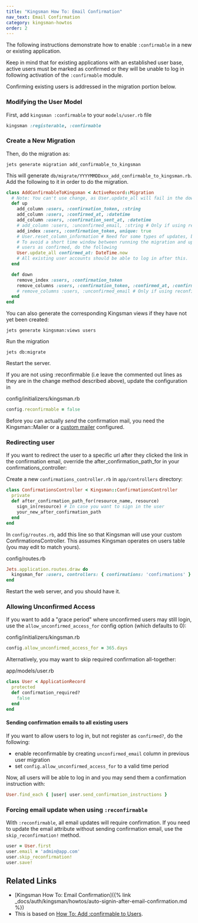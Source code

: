 ```yaml
---
title: "Kingsman How To: Email Confirmation"
nav_text: Email Confirmation
category: kingsman-howtos
order: 2
---
```


The following instructions demonstrate how to enable `:confirmable` in a new or existing application.

Keep in mind that for existing applications with an established user base, active users must be marked as confirmed or they will be unable to log in following activation of the `:confirmable` module.

Confirming existing users is addressed in the migration portion below.

### Modifying the User Model

First, add ``kingsman :confirmable`` to your `models/user.rb` file

```ruby
kingsman :registerable, :confirmable
```

### Create a New Migration

Then, do the migration as:

```
jets generate migration add_confirmable_to_kingsman
```

This will generate ``db/migrate/YYYYMMDDxxx_add_confirmable_to_kingsman.rb``. Add the following to it in order to do the migration.

```ruby
class AddConfirmableToKingsman < ActiveRecord::Migration
  # Note: You can't use change, as User.update_all will fail in the down migration
  def up
    add_column :users, :confirmation_token, :string
    add_column :users, :confirmed_at, :datetime
    add_column :users, :confirmation_sent_at, :datetime
    # add_column :users, :unconfirmed_email, :string # Only if using reconfirmable
    add_index :users, :confirmation_token, unique: true
    # User.reset_column_information # Need for some types of updates, but not for update_all.
    # To avoid a short time window between running the migration and updating all existing
    # users as confirmed, do the following
    User.update_all confirmed_at: DateTime.now
    # All existing user accounts should be able to log in after this.
  end

  def down
    remove_index :users, :confirmation_token
    remove_columns :users, :confirmation_token, :confirmed_at, :confirmation_sent_at
    # remove_columns :users, :unconfirmed_email # Only if using reconfirmable
  end
end
```


You can also generate the corresponding Kingsman views if they have not yet been created:

    jets generate kingsman:views users

Run the migration

    jets db:migrate

Restart the server.

If you are not using :reconfirmable (i.e leave the commented out lines as they are in the change method described above), update the configuration in

config/initializers/kingsman.rb

```ruby
config.reconfirmable = false
```

Before you can actually _send_ the confirmation mail, you need the Kingsman::Mailer or a [custom mailer](https://github.com/plataformatec/kingsman/wiki/How-To:-Use-custom-mailer) configured.

### Redirecting user
If you want to redirect the user to a specific url after they clicked the link in the confirmation email, override the after_confirmation_path_for in your confirmations_controller:

Create a new `confirmations_controller.rb` in `app/controllers` directory:

```ruby
class ConfirmationsController < Kingsman::ConfirmationsController
  private
  def after_confirmation_path_for(resource_name, resource)
    sign_in(resource) # In case you want to sign in the user
    your_new_after_confirmation_path
  end
end
```

In `config/routes.rb`, add this line so that Kingsman will use your custom ConfirmationsController. This assumes Kingsman operates on users table (you may edit to match yours).

config/routes.rb

```ruby
Jets.application.routes.draw do
  kingsman_for :users, controllers: { confirmations: 'confirmations' }
end
````

Restart the web server, and you should have it.

### Allowing Unconfirmed Access
If you want to add a "grace period" where unconfirmed users may still login, use the `allow_unconfirmed_access_for` config option (which defaults to 0):

config/initializers/kingsman.rb

```ruby
config.allow_unconfirmed_access_for = 365.days
```

Alternatively, you may want to skip required confirmation all-together:

app/models/user.rb

```ruby
class User < ApplicationRecord
  protected
  def confirmation_required?
    false
  end
end
```

#### Sending confirmation emails to all existing users

If you want to allow users to log in, but not register as `confirmed?`, do the following:
- enable reconfirmable by creating `unconfirmed_email` column in previous user migration
- set `config.allow_unconfirmed_access_for` to a valid time period

Now, all users will be able to log in and you may send them a confirmation instruction with:

```ruby
User.find_each { |user| user.send_confirmation_instructions }
```

### Forcing email update when using `:reconfirmable`

With `:reconfirmable`, all email updates will require confirmation. If you need to update the email attribute without sending confirmation email, use the `skip_reconfirmation!` method.

```ruby
user = User.first
user.email = 'admin@app.com'
user.skip_reconfirmation!
user.save!
```

## Related Links

* [Kingsman How To: Email Confirmation]({% link _docs/auth/kingsman/howtos/auto-signin-after-email-confirmation.md %})
* This is based on [How To: Add :confirmable to Users](https://github.com/heartcombo/devise/wiki/How-To:-Add-:confirmable-to-Users).
